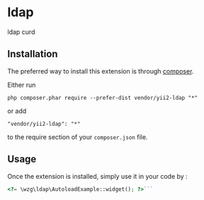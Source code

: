ldap
====
ldap curd

Installation
------------

The preferred way to install this extension is through [composer](http://getcomposer.org/download/).

Either run

```
php composer.phar require --prefer-dist vendor/yii2-ldap "*"
```

or add

```
"vendor/yii2-ldap": "*"
```

to the require section of your `composer.json` file.


Usage
-----

Once the extension is installed, simply use it in your code by  :

```php
<?= \wzg\ldap\AutoloadExample::widget(); ?>```